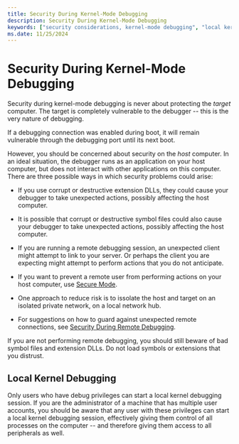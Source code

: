 ```yaml
---
title: Security During Kernel-Mode Debugging
description: Security During Kernel-Mode Debugging
keywords: ["security considerations, kernel-mode debugging", "local kernel debugging, security considerations"]
ms.date: 11/25/2024
---
```


# Security During Kernel-Mode Debugging

Security during kernel-mode debugging is never about protecting the *target* computer. The target is completely vulnerable to the debugger -- this is the very nature of debugging. 

If a debugging connection was enabled during boot, it will remain vulnerable through the debugging port until its next boot. 

However, you should be concerned about security on the *host* computer. In an ideal situation, the debugger runs as an application on your host computer, but does not interact with other applications on this computer. There are three possible ways in which security problems could arise:

-   If you use corrupt or destructive extension DLLs, they could cause your debugger to take unexpected actions, possibly affecting the host computer.

-   It is possible that corrupt or destructive symbol files could also cause your debugger to take unexpected actions, possibly affecting the host computer.

-   If you are running a remote debugging session, an unexpected client might attempt to link to your server. Or perhaps the client you are expecting might attempt to perform actions that you do not anticipate.

- If you want to prevent a remote user from performing actions on your host computer, use [Secure Mode](secure-mode.md).

- One approach to reduce risk is to issolate the host and target on an isolated private network, on a local network hub.

- For suggestions on how to guard against unexpected remote connections, see [Security During Remote Debugging](security-during-remote-debugging.md).

If you are not performing remote debugging, you should still beware of bad symbol files and extension DLLs. Do not load symbols or extensions that you distrust.

## Local Kernel Debugging

Only users who have debug privileges can start a local kernel debugging session. If you are the administrator of a machine that has multiple user accounts, you should be aware that any user with these privileges can start a local kernel debugging session, effectively giving them control of all processes on the computer -- and therefore giving them access to all peripherals as well.

 

 